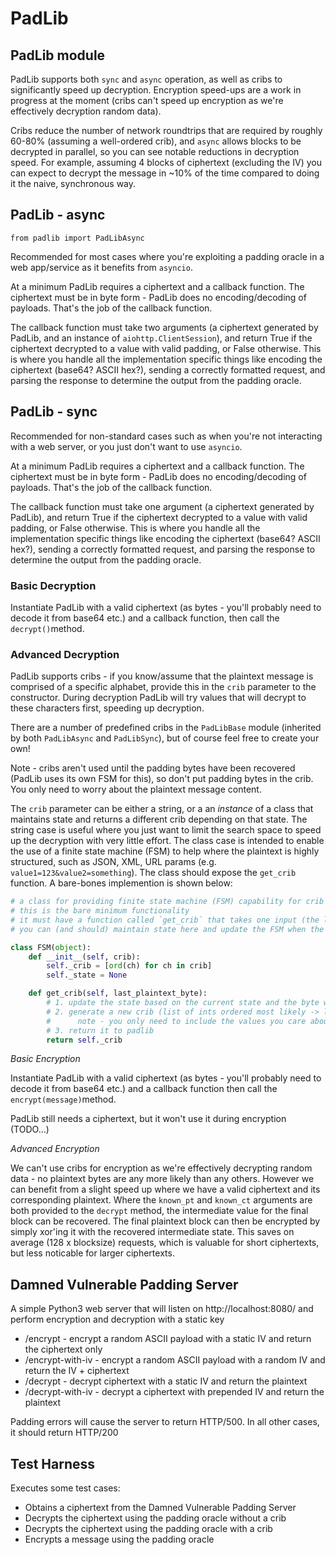 # PadLib

## PadLib module

PadLib supports both `sync` and `async` operation, as well as cribs to significantly speed up decryption. Encryption speed-ups are a work in progress at the moment (cribs can't speed up encryption as we're effectively decryption random data).

Cribs reduce the number of network roundtrips that are required by roughly 60-80% (assuming a well-ordered crib), and `async` allows blocks to be decrypted in parallel, so you can see notable reductions in decryption speed. For example, assuming 4 blocks of ciphertext (excluding the IV) you can expect to decrypt the message in ~10% of the time compared to doing it the naive, synchronous way.

## PadLib - async

`from padlib import PadLibAsync`

Recommended for most cases where you're exploiting a padding oracle in a web app/service as it benefits from `asyncio`.

At a minimum PadLib requires a ciphertext and a callback function. The ciphertext must be in byte form - PadLib does no encoding/decoding of payloads. That's the job of the callback function.

The callback function must take two arguments (a ciphertext generated by PadLib, and an instance of `aiohttp.ClientSession`), and return True if the ciphertext decrypted to a value with valid padding, or False otherwise. This is where you handle all the implementation specific things like encoding the ciphertext (base64? ASCII hex?), sending a correctly formatted request, and parsing the response to determine the output from the padding oracle.

## PadLib - sync

Recommended for non-standard cases such as when you're not interacting with a web server, or you just don't want to use `asyncio`.

At a minimum PadLib requires a ciphertext and a callback function. The ciphertext must be in byte form - PadLib does no encoding/decoding of payloads. That's the job of the callback function.

The callback function must take one argument (a ciphertext generated by PadLib), and return True if the ciphertext decrypted to a value with valid padding, or False otherwise. This is where you handle all the implementation specific things like encoding the ciphertext (base64? ASCII hex?), sending a correctly formatted request, and parsing the response to determine the output from the padding oracle.

### Basic Decryption

Instantiate PadLib with a valid ciphertext (as bytes - you'll probably need to decode it from base64 etc.) and a callback function, then call the `decrypt()`method.

### Advanced Decryption

PadLib supports cribs - if you know/assume that the plaintext message is comprised of a specific alphabet, provide this in the `crib` parameter to the constructor. During decryption PadLib will try values that will decrypt to these characters first, speeding up decryption.

There are a number of predefined cribs in the `PadLibBase` module (inherited by both `PadLibAsync` and `PadLibSync`), but of course feel free to create your own!

Note - cribs aren't used until the padding bytes have been recovered (PadLib uses its own FSM for this), so don't put padding bytes in the crib. You only need to worry about the plaintext message content.

The `crib` parameter can be either a string, or a an _instance_ of a class that maintains state and returns a different crib depending on that state. The string case is useful where you just want to limit the search space to speed up the decryption with very little effort. The class case is intended to enable the use of a finite state machine (FSM) to help where the plaintext is highly structured, such as JSON, XML, URL params (e.g. `value1=123&value2=something`). The class should expose the `get_crib` function. A bare-bones implemention is shown below:

```py
# a class for providing finite state machine (FSM) capability for crib generation
# this is the bare minimum functionality
# it must have a function called `get_crib` that takes one input (the last plaintext byte that was decrypted) and returns a crib as a list of ints (0..255)
# you can (and should) maintain state here and update the FSM when the data you're decrypting is heavily structured, e.g. JSON, XML, yaml, URL params etc.

class FSM(object):
    def __init__(self, crib):
        self._crib = [ord(ch) for ch in crib]
        self._state = None

    def get_crib(self, last_plaintext_byte):
        # 1. update the state based on the current state and the byte we just decrypted
        # 2. generate a new crib (list of ints ordered most likely -> least likely)
        #      note - you only need to include the values you care about - padlib will append any missing values to cover all eventualities
        # 3. return it to padlib
        return self._crib    
```

*Basic Encryption*

Instantiate PadLib with a valid ciphertext (as bytes - you'll probably need to decode it from base64 etc.) and a callback function then call the `encrypt(message)`method.

PadLib still needs a ciphertext, but it won't use it during encryption (TODO...)

*Advanced Encryption*

We can't use cribs for encryption as we're effectively decrypting random data - no plaintext bytes are any more likely than any others. However we can benefit from a slight speed up where we have a valid ciphertext and its corresponding plaintext. Where the `known_pt` and `known_ct` arguments are both provided to the `decrypt` method, the intermediate value for the final block can be recovered. The final plaintext block can then be encrypted by simply xor'ing it with the recovered intermediate state. This saves on average (128 x blocksize) requests, which is valuable for short ciphertexts, but less noticable for larger ciphertexts.



## Damned Vulnerable Padding Server

A simple Python3 web server that will listen on http://localhost:8080/ and perform encryption and decryption with a static key

* /encrypt - encrypt a random ASCII payload with a static IV and return the ciphertext only
* /encrypt-with-iv - encrypt a random ASCII payload with a random IV and return the IV + ciphertext
* /decrypt - decrypt ciphertext with a static IV and return the plaintext
* /decrypt-with-iv - decrypt a ciphertext with prepended IV and return the plaintext

Padding errors will cause the server to return HTTP/500. In all other cases, it should return HTTP/200

## Test Harness

Executes some test cases:

* Obtains a ciphertext from the Damned Vulnerable Padding Server
* Decrypts the ciphertext using the padding oracle without a crib
* Decrypts the ciphertext using the padding oracle with a crib
* Encrypts a message using the padding oracle
